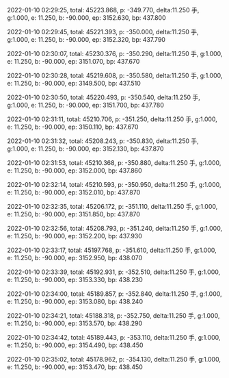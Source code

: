 2022-01-10 02:29:25, total: 45223.868, p: -349.770, delta:11.250 手, g:1.000, e: 11.250, b: -90.000, ep: 3152.630, bp: 437.800

2022-01-10 02:29:45, total: 45221.393, p: -350.000, delta:11.250 手, g:1.000, e: 11.250, b: -90.000, ep: 3152.320, bp: 437.790

2022-01-10 02:30:07, total: 45230.376, p: -350.290, delta:11.250 手, g:1.000, e: 11.250, b: -90.000, ep: 3151.070, bp: 437.670

2022-01-10 02:30:28, total: 45219.608, p: -350.580, delta:11.250 手, g:1.000, e: 11.250, b: -90.000, ep: 3149.500, bp: 437.510

2022-01-10 02:30:50, total: 45220.493, p: -350.540, delta:11.250 手, g:1.000, e: 11.250, b: -90.000, ep: 3151.700, bp: 437.780

2022-01-10 02:31:11, total: 45210.706, p: -351.250, delta:11.250 手, g:1.000, e: 11.250, b: -90.000, ep: 3150.110, bp: 437.670

2022-01-10 02:31:32, total: 45208.243, p: -350.830, delta:11.250 手, g:1.000, e: 11.250, b: -90.000, ep: 3152.130, bp: 437.870

2022-01-10 02:31:53, total: 45210.368, p: -350.880, delta:11.250 手, g:1.000, e: 11.250, b: -90.000, ep: 3152.000, bp: 437.860

2022-01-10 02:32:14, total: 45210.593, p: -350.950, delta:11.250 手, g:1.000, e: 11.250, b: -90.000, ep: 3152.010, bp: 437.870

2022-01-10 02:32:35, total: 45206.172, p: -351.110, delta:11.250 手, g:1.000, e: 11.250, b: -90.000, ep: 3151.850, bp: 437.870

2022-01-10 02:32:56, total: 45208.793, p: -351.240, delta:11.250 手, g:1.000, e: 11.250, b: -90.000, ep: 3152.200, bp: 437.930

2022-01-10 02:33:17, total: 45197.768, p: -351.610, delta:11.250 手, g:1.000, e: 11.250, b: -90.000, ep: 3152.950, bp: 438.070

2022-01-10 02:33:39, total: 45192.931, p: -352.510, delta:11.250 手, g:1.000, e: 11.250, b: -90.000, ep: 3153.330, bp: 438.230

2022-01-10 02:34:00, total: 45189.857, p: -352.840, delta:11.250 手, g:1.000, e: 11.250, b: -90.000, ep: 3153.080, bp: 438.240

2022-01-10 02:34:21, total: 45188.318, p: -352.750, delta:11.250 手, g:1.000, e: 11.250, b: -90.000, ep: 3153.570, bp: 438.290

2022-01-10 02:34:42, total: 45189.443, p: -353.110, delta:11.250 手, g:1.000, e: 11.250, b: -90.000, ep: 3154.490, bp: 438.450

2022-01-10 02:35:02, total: 45178.962, p: -354.130, delta:11.250 手, g:1.000, e: 11.250, b: -90.000, ep: 3153.470, bp: 438.450